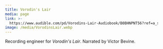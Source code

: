 ```yaml
---
title: Vorodin's Lair
media: page
link: >-
  https://www.audible.com/pd/Vorodins-Lair-Audiobook/B0BHNPNT56?ref=a_series_Th_c5_lProduct_1_2&pf_rd_p=284b47b1-a5db-4711-9667-612f2ac7458e&pf_rd_r=EHY958077EHMSBXRYM2R&pageLoadId=MFAW3nBaq0cEtKzU&creativeId=b570234c-250a-43ff-be6b-ca1b4c5d7caa
image: /media/VorodinsLair.webp
---
```


Recording engineer for *Vorodin's Lair*. Narrated by Victor Bevine. 
